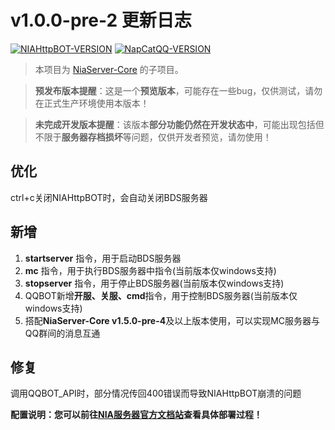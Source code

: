 # v1.0.0-pre-2 更新日志

[![NIAHttpBOT-VERSION](https://img.shields.io/badge/NIAHttpBOT-v1.0.0-orange?style=for-the-badge&logo=appveyor)](https://github.com/Nia-Server/NIAHttpBOT/) [![NapCatQQ-VERSION](https://img.shields.io/badge/NapCatQQ-v4.3.3-green?style=for-the-badge&logo=appveyor)](https://github.com/NapNeko/NapCatQQ/releases/tag/v4.3.3)

> 本项目为 [NiaServer-Core](https://github.com/Nia-Server/NiaServer-Core) 的子项目。

> **预发布版本提醒**：这是一个**预览版本**，可能存在一些bug，仅供测试，请勿在正式生产环境使用本版本！

> **未完成开发版本提醒**：该版本**部分功能仍然在开发状态中**，可能出现包括但不限于**服务器存档损坏**等问题，仅供开发者预览，请勿使用！

## 优化

ctrl+c关闭NIAHttpBOT时，会自动关闭BDS服务器

## 新增

1. **startserver** 指令，用于启动BDS服务器
2. **mc** 指令，用于执行BDS服务器中指令(当前版本仅windows支持)
3. **stopserver** 指令，用于停止BDS服务器(当前版本仅windows支持)
4. QQBOT新增**开服、关服、cmd**指令，用于控制BDS服务器(当前版本仅windows支持)
5. 搭配**NiaServer-Core v1.5.0-pre-4**及以上版本使用，可以实现MC服务器与QQ群间的消息互通

## 修复

调用QQBOT_API时，部分情况传回400错误而导致NIAHttpBOT崩溃的问题

**配置说明：您可以前往[NIA服务器官方文档站](https://docs.mcnia.com/dev/Http-Bot.html)查看具体部署过程！**